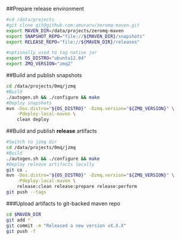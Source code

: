 ##Prepare release environment
```bash
#cd /data/projects
#git clone git@github.com:amuraru/zeromq-maven.git
export MAVEN_DIR=/data/projects/zeromq-maven
export SNAPSHOT_REPO="file://${MAVEN_DIR}/snapshots"
export RELEASE_REPO="file://${MAVEN_DIR}/releases"

#optionally used to tag native jar
export OS_DISTRO="ubuntu12.04"
export ZMQ_VERSION="zmq2"
```

##Build and publish snapshots
```bash
cd /data/projects/0mq/jzmq
#Build
./autogen.sh && ./configure && make
#Deploy snapshots
mvn -Dos.distro="${OS_DISTRO}" -Dzmq.version="${ZMQ_VERSION}" \
    -Pdeploy-local-maven \
    clean deploy
```


##Build and publish **release** artifacts

```bash
#Switch to jzmq dir
cd /data/projects/0mq/jzmq
#Build
./autogen.sh && ./configure && make
#Deploy release artifacts locally
git co .
mvn -Dos.distro="${OS_DISTRO}" -Dzmq.version="${ZMQ_VERSION}" \
    -Pdeploy-local-maven \
    release:clean release:prepare release:perform
git push --tags
```


###Upload artifacts to git-backed maven repo
```bash
cd $MAVEN_DIR
git add *
git commit -m "Released a new version vX.X.X"
git push -f
```
